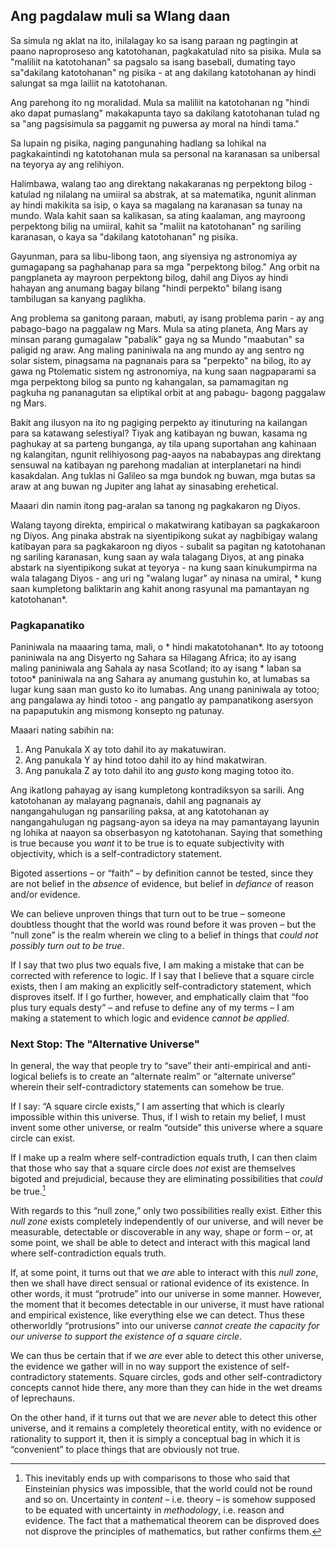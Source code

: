 ## Ang pagdalaw muli sa Wlang daan

Sa simula ng aklat na ito, inilalagay ko sa isang paraan ng pagtingin at paano naproproseso ang katotohanan, pagkakatulad nito sa pisika. Mula sa "maliliit na katotohanan" sa pagsalo sa isang baseball, dumating tayo sa"dakilang katotohanan" ng pisika - at ang dakilang katotohanan ay hindi salungat sa mga lailiit na katotohanan.

Ang parehong ito ng moralidad. Mula sa maliliit na katotohanan ng "hindi ako dapat pumaslang" makakapunta tayo sa dakilang katotohanan tulad ng sa "ang pagsisimula sa paggamit ng puwersa ay moral na hindi tama."

Sa lupain ng pisika, naging pangunahing hadlang sa lohikal na pagkakaintindi ng katotohanan mula sa personal na karanasan sa unibersal na teyorya ay ang relihiyon.

Halimbawa, walang tao ang direktang nakakaranas ng perpektong bilog - katulad ng nilalang na umiiral sa abstrak, at sa matematika, ngunit alinman ay hindi makikita sa isip, o kaya sa magalang na karanasan sa tunay na mundo. Wala kahit saan sa kalikasan, sa ating kaalaman, ang mayroong perpektong bilig na umiiral, kahit sa "maliit na katotohanan" ng sariling karanasan, o kaya sa "dakilang katotohanan" ng pisika.

Gayunman, para sa libu-libong taon, ang siyensiya ng astronomiya ay gumagapang sa paghahanap para sa mga "perpektong bilog." Ang orbit na pangplaneta ay mayroon perpektong bilog, dahil ang Diyos ay hindi hahayan ang anumang bagay bilang "hindi perpekto" bilang isang tambilugan sa kanyang paglikha.

Ang problema sa ganitong paraan, mabuti, ay isang problema parin - ay ang pabago-bago na paggalaw ng Mars. Mula sa ating planeta, Ang Mars ay minsan parang gumagalaw "pabalik" gaya ng sa Mundo "maabutan" sa paligid ng araw. Ang maling paniniwala na ang mundo ay ang sentro ng solar sistem, pinagsama na pagnanais para sa "perpekto" na bilog, ito ay gawa ng Ptolematic sistem ng astronomiya, na kung saan nagpaparami sa mga perpektong bilog sa punto ng kahangalan, sa pamamagitan ng pagkuha ng pananagutan sa eliptikal orbit at ang pabagu- bagong paggalaw ng Mars.

Bakit ang ilusyon na ito ng pagiging perpekto ay itinuturing na kailangan para sa katawang selestiyal? Tiyak ang katibayan ng buwan, kasama ng paghukay at sa parteng bunganga, ay tila upang suportahan ang kahinaan ng kalangitan, ngunit relihiyosong pag-aayos na nababaypas ang direktang sensuwal na katibayan ng parehong madalian at interplanetari na hindi kasakdalan. Ang tuklas ni Galileo sa mga bundok ng buwan, mga butas sa araw at ang buwan ng Jupiter ang lahat ay sinasabing erehetical.

Maaari din namin itong pag-aralan sa tanong ng pagkakaron ng Diyos.

Walang tayong direkta, empirical o makatwirang katibayan sa pagkakaroon ng Diyos. Ang pinaka abstrak na siyentipikong sukat ay nagbibigay walang katibayan para sa pagkakaroon ng diyos - subalit sa pagitan ng katotohanan ng sariling karanasan, kung saan ay wala talagang Diyos, at ang pinaka abstark na siyentipikong sukat at teyorya - na kung saan kinukumpirma na wala talagang Diyos - ang uri ng "walang lugar" ay ninasa na umiral, * kung saan kumpletong baliktarin ang kahit anong rasyunal ma pamantayan ng katotohanan*.

### Pagkapanatiko

Paniniwala na maaaring tama, mali, o * hindi makatotohanan*. Ito ay totoong paniniwala na ang Disyerto ng Sahara sa Hilagang Africa; ito ay isang maling paniniwala ang Sahala ay nasa Scotland; ito ay isang * laban sa totoo* paniniwala na ang Sahara ay anumang gustuhin ko, at lumabas sa lugar kung saan man gusto ko ito lumabas. Ang unang paniniwala ay totoo; ang pangalawa ay hindi totoo - ang pangatlo ay pampanatikong asersyon na papaputukin ang mismong konsepto ng patunay.

Maaari nating sabihin na:

1. Ang Panukala X ay toto dahil ito ay makatuwiran.
2. Ang panukala Y ay hind totoo dahil ito ay hind makatwiran.
3. Ang panukala Z ay toto dahil ito ang *gusto* kong maging totoo ito.

Ang ikatlong pahayag ay isang kumpletong kontradiksyon sa sarili. Ang katotohanan ay malayang pagnanais, dahil ang pagnanais ay nangangahulugan ng pansariling paksa, at ang katotohanan ay nangangahulugan ng pagsang-ayon sa ideya na may pamantayang layunin ng lohika at naayon sa obserbasyon ng katotohanan. Saying that something is true because you *want* it to be true is to equate subjectivity with objectivity, which is a self-contradictory statement.

Bigoted assertions – or “faith” – by definition cannot be tested, since they are not belief in the *absence* of evidence, but belief in *defiance* of reason and/or evidence.

We can believe unproven things that turn out to be true – someone doubtless thought that the world was round before it was proven – but the “null zone” is the realm wherein we cling to a belief in things that *could not possibly turn out to be true*.

If I say that two plus two equals five, I am making a mistake that can be corrected with reference to logic. If I say that I believe that a square circle exists, then I am making an explicitly self-contradictory statement, which disproves itself. If I go further, however, and emphatically claim that “foo plus tury equals desty” – and refuse to define any of my terms – I am making a statement to which logic and evidence *cannot be applied*.

### Next Stop: The "Alternative Universe"

In general, the way that people try to “save” their anti-empirical and anti-logical beliefs is to create an “alternate realm” or “alternate universe” wherein their self-contradictory statements can somehow be true.

If I say: “A square circle exists,” I am asserting that which is clearly impossible within this universe. Thus, if I wish to retain my belief, I must invent some other universe, or realm “outside” this universe where a square circle can exist.

If I make up a realm where self-contradiction equals truth, I can then claim that those who say that a square circle does *not* exist are themselves bigoted and prejudicial, because they are eliminating possibilities that *could* be true.[^1]

With regards to this “null zone,” only two possibilities really exist. Either this *null zone* exists completely independently of our universe, and will never be measurable, detectable or discoverable in any way, shape or form – or, at some point, we shall be able to detect and interact with this magical land where self-contradiction equals truth.

If, at some point, it turns out that we *are* able to interact with this *null zone*, then we shall have direct sensual or rational evidence of its existence. In other words, it must “protrude” into our universe in some manner. However, the moment that it becomes detectable in our universe, it must have rational and empirical existence, like everything else we can detect. Thus these otherworldly “protrusions” into our universe *cannot create the capacity for our universe to support the existence of a square circle*.

We can thus be certain that if we *are* ever able to detect this other universe, the evidence we gather will in no way support the existence of self-contradictory statements. Square circles, gods and other self-contradictory concepts cannot hide there, any more than they can hide in the wet dreams of leprechauns.

On the other hand, if it turns out that we are *never* able to detect this other universe, and it remains a completely theoretical entity, with no evidence or rationality to support it, then it is simply a conceptual bag in which it is “convenient” to place things that are obviously not true.

[^1]: This inevitably ends up with comparisons to those who said that Einsteinian physics was impossible, that the world could not be round and so on. Uncertainty in *content* – i.e. theory – is somehow supposed to be equated with uncertainty in *methodology*, i.e. reason and evidence. The fact that a mathematical theorem can be disproved does not disprove the principles of mathematics, but rather confirms them.
